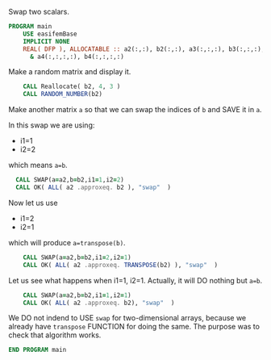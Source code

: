 Swap two scalars.

```fortran
PROGRAM main
    USE easifemBase
    IMPLICIT NONE
    REAL( DFP ), ALLOCATABLE :: a2(:,:), b2(:,:), a3(:,:,:), b3(:,:,:), &
      & a4(:,:,:,:), b4(:,:,:,:)
```

Make a random matrix and display it.

```fortran
    CALL Reallocate( b2, 4, 3 )
    CALL RANDOM_NUMBER(b2)
```

Make another matrix `a` so that we can swap the indices of `b` and SAVE it in `a`.

In this swap we are using:

- i1=1
- i2=2

which means `a=b`.

```fortran
  CALL SWAP(a=a2,b=b2,i1=1,i2=2)
  CALL OK( ALL( a2 .approxeq. b2 ), "swap"  )
```

Now let us use

- i1=2
- i2=1

which will produce `a=transpose(b)`.

```fortran
    CALL SWAP(a=a2,b=b2,i1=2,i2=1)
    CALL OK( ALL( a2 .approxeq. TRANSPOSE(b2) ), "swap"  )
```

Let us see what happens when i1=1, i2=1. Actually, it will DO nothing but `a=b`.

```fortran
    CALL SWAP(a=a2,b=b2,i1=1,i2=1)
    CALL OK( ALL( a2 .approxeq. b2), "swap"  )
```

We DO not indend to USE `swap` for two-dimensional arrays, because we already have `transpose` FUNCTION for doing the same. The purpose was to check that algorithm works.

```fortran
END PROGRAM main
```
